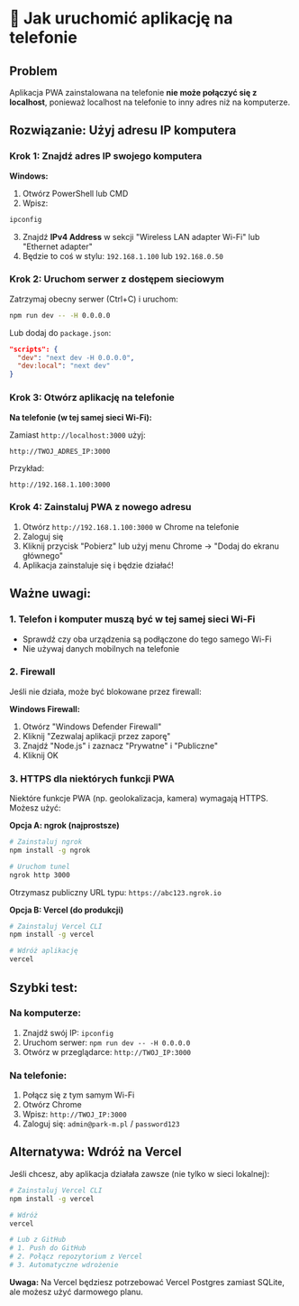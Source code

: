# 📱 Jak uruchomić aplikację na telefonie

## Problem
Aplikacja PWA zainstalowana na telefonie **nie może połączyć się z localhost**, ponieważ localhost na telefonie to inny adres niż na komputerze.

## Rozwiązanie: Użyj adresu IP komputera

### Krok 1: Znajdź adres IP swojego komputera

**Windows:**
1. Otwórz PowerShell lub CMD
2. Wpisz:
```bash
ipconfig
```
3. Znajdź **IPv4 Address** w sekcji "Wireless LAN adapter Wi-Fi" lub "Ethernet adapter"
4. Będzie to coś w stylu: `192.168.1.100` lub `192.168.0.50`

### Krok 2: Uruchom serwer z dostępem sieciowym

Zatrzymaj obecny serwer (Ctrl+C) i uruchom:

```bash
npm run dev -- -H 0.0.0.0
```

Lub dodaj do `package.json`:
```json
"scripts": {
  "dev": "next dev -H 0.0.0.0",
  "dev:local": "next dev"
}
```

### Krok 3: Otwórz aplikację na telefonie

**Na telefonie (w tej samej sieci Wi-Fi):**

Zamiast `http://localhost:3000` użyj:
```
http://TWOJ_ADRES_IP:3000
```

Przykład:
```
http://192.168.1.100:3000
```

### Krok 4: Zainstaluj PWA z nowego adresu

1. Otwórz `http://192.168.1.100:3000` w Chrome na telefonie
2. Zaloguj się
3. Kliknij przycisk "Pobierz" lub użyj menu Chrome → "Dodaj do ekranu głównego"
4. Aplikacja zainstaluje się i będzie działać!

## Ważne uwagi:

### 1. Telefon i komputer muszą być w tej samej sieci Wi-Fi
- Sprawdź czy oba urządzenia są podłączone do tego samego Wi-Fi
- Nie używaj danych mobilnych na telefonie

### 2. Firewall
Jeśli nie działa, może być blokowane przez firewall:

**Windows Firewall:**
1. Otwórz "Windows Defender Firewall"
2. Kliknij "Zezwalaj aplikacji przez zaporę"
3. Znajdź "Node.js" i zaznacz "Prywatne" i "Publiczne"
4. Kliknij OK

### 3. HTTPS dla niektórych funkcji PWA
Niektóre funkcje PWA (np. geolokalizacja, kamera) wymagają HTTPS. Możesz użyć:

**Opcja A: ngrok (najprostsze)**
```bash
# Zainstaluj ngrok
npm install -g ngrok

# Uruchom tunel
ngrok http 3000
```

Otrzymasz publiczny URL typu: `https://abc123.ngrok.io`

**Opcja B: Vercel (do produkcji)**
```bash
# Zainstaluj Vercel CLI
npm install -g vercel

# Wdróż aplikację
vercel
```

## Szybki test:

### Na komputerze:
1. Znajdź swój IP: `ipconfig`
2. Uruchom serwer: `npm run dev -- -H 0.0.0.0`
3. Otwórz w przeglądarce: `http://TWOJ_IP:3000`

### Na telefonie:
1. Połącz się z tym samym Wi-Fi
2. Otwórz Chrome
3. Wpisz: `http://TWOJ_IP:3000`
4. Zaloguj się: `admin@park-m.pl` / `password123`

## Alternatywa: Wdróż na Vercel

Jeśli chcesz, aby aplikacja działała zawsze (nie tylko w sieci lokalnej):

```bash
# Zainstaluj Vercel CLI
npm install -g vercel

# Wdróż
vercel

# Lub z GitHub
# 1. Push do GitHub
# 2. Połącz repozytorium z Vercel
# 3. Automatyczne wdrożenie
```

**Uwaga:** Na Vercel będziesz potrzebować Vercel Postgres zamiast SQLite, ale możesz użyć darmowego planu.
